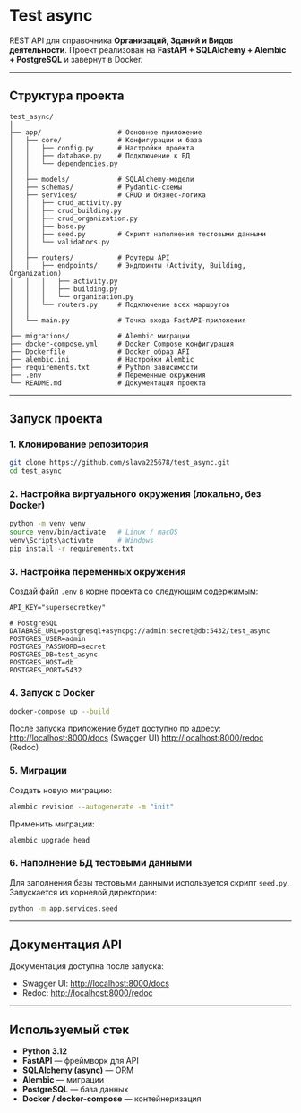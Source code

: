 # Test async

REST API для справочника **Организаций, Зданий и Видов деятельности**.
Проект реализован на **FastAPI + SQLAlchemy + Alembic + PostgreSQL** и завернут в Docker.

---

## Структура проекта

```
test_async/
│
├── app/                   # Основное приложение
│   ├── core/              # Конфигурации и база
│   │   ├── config.py      # Настройки проекта
│   │   ├── database.py    # Подключение к БД
│   │   └── dependencies.py
│   │
│   ├── models/            # SQLAlchemy-модели
│   ├── schemas/           # Pydantic-схемы
│   ├── services/          # CRUD и бизнес-логика
│   │   ├── crud_activity.py
│   │   ├── crud_building.py
│   │   ├── crud_organization.py
│   │   ├── base.py
│   │   ├── seed.py        # Скрипт наполнения тестовыми данными
│   │   └── validators.py
│   │
│   ├── routers/           # Роутеры API
│   │   ├── endpoints/     # Эндпоинты (Activity, Building, Organization)
│   │   │   ├── activity.py
│   │   │   ├── building.py
│   │   │   └── organization.py
│   │   └── routers.py     # Подключение всех маршрутов
│   │
│   └── main.py            # Точка входа FastAPI-приложения
│
├── migrations/            # Alembic миграции
├── docker-compose.yml     # Docker Compose конфигурация
├── Dockerfile             # Docker образ API
├── alembic.ini            # Настройки Alembic
├── requirements.txt       # Python зависимости
├── .env                   # Переменные окружения
└── README.md              # Документация проекта
```

---

## Запуск проекта

### 1. Клонирование репозитория

```bash
git clone https://github.com/slava225678/test_async.git
cd test_async
```

### 2. Настройка виртуального окружения (локально, без Docker)

```bash
python -m venv venv
source venv/bin/activate   # Linux / macOS
venv\Scripts\activate      # Windows
pip install -r requirements.txt
```

### 3. Настройка переменных окружения

Создай файл `.env` в корне проекта со следующим содержимым:

```env
API_KEY="supersecretkey"

# PostgreSQL
DATABASE_URL=postgresql+asyncpg://admin:secret@db:5432/test_async
POSTGRES_USER=admin
POSTGRES_PASSWORD=secret
POSTGRES_DB=test_async
POSTGRES_HOST=db
POSTGRES_PORT=5432
```

### 4. Запуск с Docker

```bash
docker-compose up --build
```

После запуска приложение будет доступно по адресу:
[http://localhost:8000/docs](http://localhost:8000/docs) (Swagger UI)
[http://localhost:8000/redoc](http://localhost:8000/redoc) (Redoc)

### 5. Миграции

Создать новую миграцию:

```bash
alembic revision --autogenerate -m "init"
```

Применить миграции:

```bash
alembic upgrade head
```

### 6. Наполнение БД тестовыми данными

Для заполнения базы тестовыми данными используется скрипт `seed.py`.
Запускается из корневой директории:

```bash
python -m app.services.seed
```

---

## Документация API

Документация доступна после запуска:

* Swagger UI: [http://localhost:8000/docs](http://localhost:8000/docs)
* Redoc: [http://localhost:8000/redoc](http://localhost:8000/redoc)

---

## Используемый стек

* **Python 3.12**
* **FastAPI** — фреймворк для API
* **SQLAlchemy (async)** — ORM
* **Alembic** — миграции
* **PostgreSQL** — база данных
* **Docker / docker-compose** — контейнеризация

